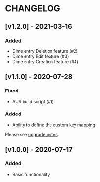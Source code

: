 # CHANGELOG

## [v1.2.0] - 2021-03-16

### Added
- Dime entry Deletion feature (#2)
- Dime entry Edit feature (#3)
- Dime entry Creation feature (#4)

## [v1.1.0] - 2020-07-28

### Fixed
- AUR build script (#1)

### Added
- Ability to define the custom key mapping

Please see [upgrade notes](UPGRADE.md#from-100-to-110).

## [v1.0.0] - 2020-07-17

### Added
- Basic functionality
